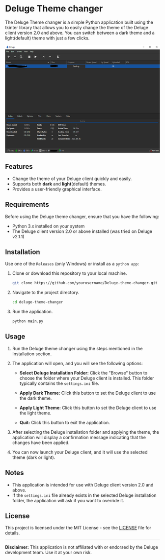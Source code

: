 # Deluge Theme changer

The Deluge Theme changer is a simple Python application built using the tkinter library that allows you to easily change the theme of the Deluge client version 2.0 and above. You can switch between a dark theme and a light(default) theme with just a few clicks.


<img src="img/dark_theme.png" height="350" width="600"/>

## Features

- Change the theme of your Deluge client quickly and easily.
- Supports both **dark** and **light**(default) themes.
- Provides a user-friendly graphical interface.

## Requirements

Before using the Deluge theme changer, ensure that you have the following:

- Python 3.x installed on your system
- The Deluge client version 2.0 or above installed (was tried on Deluge v2.1.1)

## Installation

Use one of the `Releases` (only Windows) or install as a `python app`:

1. Clone or download this repository to your local machine.

   ```bash
   git clone https://github.com/yourusername/Deluge-theme-changer.git
   ```

2. Navigate to the project directory.

   ```bash
   cd deluge-theme-changer
   ```

3. Run the application.

   ```bash
   python main.py
   ```

## Usage

1. Run the Deluge theme changer using the steps mentioned in the Installation section.

2. The application will open, and you will see the following options:

   - **Select Deluge Installation Folder:** Click the "Browse" button to choose the folder where your Deluge client is installed. This folder typically contains the `settings.ini` file.

   - **Apply Dark Theme:** Click this button to set the Deluge client to use the dark theme.

   - **Apply Light Theme:** Click this button to set the Deluge client to use the light theme.

   - **Quit:** Click this button to exit the application.

3. After selecting the Deluge installation folder and applying the theme, the application will display a confirmation message indicating that the changes have been applied.

4. You can now launch your Deluge client, and it will use the selected theme (dark or light).

## Notes

- This application is intended for use with Deluge client version 2.0 and above.
- If the `settings.ini` file already exists in the selected Deluge installation folder, the application will ask if you want to override it.

## License

This project is licensed under the MIT License - see the [LICENSE](LICENSE) file for details.

---

**Disclaimer:** This application is not affiliated with or endorsed by the Deluge development team. Use it at your own risk.